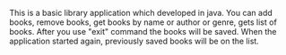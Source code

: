 This is a basic library application which developed in java. You can add books, remove books, get books by name or author or genre, gets list of books. 
After you use "exit" command the books will be saved. When the application started again, previously saved books will be on the list.
